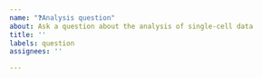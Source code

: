 ```yaml
---
name: "❓Analysis question"
about: Ask a question about the analysis of single-cell data
title: ''
labels: question
assignees: ''

---
```


<!-- Please search the previous issues for similar questions before opening a new issue. If there are similar previous issues, please reference them in your issue (https://help.github.com/en/github/writing-on-github/autolinked-references-and-urls) -->

<!-- If your question is related to Seurat functionality, please post an issue on the Seurat repository instead: https://github.com/satijalab/seurat/issues -->

<!-- Please clearly explain your question and include all relevant code. Please ensure that code is formatted correctly: https://help.github.com/en/github/writing-on-github/creating-and-highlighting-code-blocks -->

